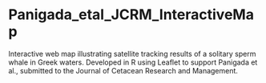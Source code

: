 # Panigada_etal_JCRM_InteractiveMap
Interactive web map illustrating satellite tracking results of a solitary sperm whale in Greek waters. Developed in R using Leaflet to support Panigada et al., submitted to the Journal of Cetacean Research and Management.
